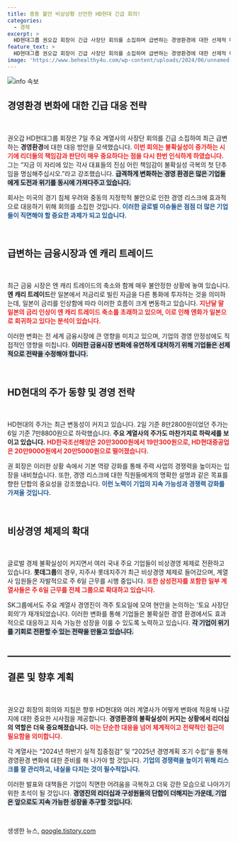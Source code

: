 ```yaml
---
title: 중동 불안 비상상황 선언한 HD현대 긴급 회의!
categories:
  - 경제
excerpt: >
  HD현대그룹 권오갑 회장이 긴급 사장단 회의를 소집하며 급변하는 경영환경에 대한 선제적 대응을 강조했다. 글로벌 금융 불안 속에서 각 계열사는 기본 역량 강화와 공감대 형성을 통해 위기를 극복하겠다는 의지를 밝혔다.
feature_text: >
  HD현대그룹 권오갑 회장이 긴급 사장단 회의를 소집하며 급변하는 경영환경에 대한 선제적 대응을 강조했다. 글로벌 금융 불안 속에서 각 계열사는 기본 역량 강화와 공감대 형성을 통해 위기를 극복하겠다는 의지를 밝혔다.
image: 'https://www.behealthy4u.com/wp-content/uploads/2024/06/unnamed-file.png'
---
```


<p><img src="https://www.behealthy4u.com/wp-content/uploads/2024/06/unnamed-file.png" alt="info 속보" /></p>

<h2 data-ke-size="size26">경영환경 변화에 대한 긴급 대응 전략</h2>

<p data-ke-size="size16">&nbsp;</p>

<p>권오갑 HD현대그룹 회장은 7일 주요 계열사의 사장단 회의를 긴급 소집하여 최근 급변하는 <b>경영환경</b>에 대한 대응 방안을 모색했습니다. <b><span style="color: #ee2323;">이번 회의는 불확실성이 증가하는 시기에 리더들의 책임감과 판단이 매우 중요하다는 점을 다시 한번 인식하게 하였습니다.</span></b> 그는 “지금 이 자리에 있는 각사 대표들의 진심 어린 책임감이 불확실성 극복의 첫 단추임을 명심해주십시오.”라고 강조했습니다. <b><span style="background-color: #21538527;">급격하게 변화하는 경영 환경은 많은 기업들에게 도전과 위기를 동시에 가져다주고 있습니다.</span></b> </p>

<p>회사는 미국의 경기 침체 우려와 중동의 지정학적 불안으로 인한 경영 리스크에 효과적으로 대응하기 위해 회의를 소집한 것입니다. <b><span style="color: #1a5490;">이러한 글로벌 이슈들은 점점 더 많은 기업들이 직면해야 할 중요한 과제가 되고 있습니다.</span></b> </p>

<p data-ke-size="size16">&nbsp;</p>

<h2 data-ke-size="size26">급변하는 금융시장과 엔 캐리 트레이드</h2>

<p data-ke-size="size16">&nbsp;</p>

<p>최근 금융 시장은 엔 캐리 트레이드의 축소와 함께 매우 불안정한 상황에 놓여 있습니다. <b>엔 캐리 트레이드</b>란 일본에서 저금리로 빌린 자금을 다른 통화에 투자하는 것을 의미하는데, 일본이 금리를 인상함에 따라 이러한 흐름이 크게 변동하고 있습니다. <b><span style="color: #ee2323;">지난달 말 일본의 금리 인상이 엔 캐리 트레이드 축소를 초래하고 있으며, 이로 인해 엔화가 일본으로 회귀하고 있다는 분석이 있습니다.</span></b> </p>

<p>이러한 변화는 전 세계 금융시장에 큰 영향을 미치고 있으며, 기업의 경영 안정성에도 직접적인 영향을 미칩니다. <b><span style="background-color: #21538527;">이러한 금융시장 변화에 유연하게 대처하기 위해 기업들은 선제적으로 전략을 수정해야 합니다.</span></b> </p>

<p data-ke-size="size16">&nbsp;</p>

<h2 data-ke-size="size26">HD현대의 주가 동향 및 경영 전략</h2>

<p data-ke-size="size16">&nbsp;</p>

<p>HD현대의 주가는 최근 변동성이 커지고 있습니다. 2일 기준 8만2800원이었던 주가는 6일 기준 7만8800원으로 하락했습니다. <b>주요 계열사의 주가도 마찬가지로 하락세를 보이고 있습니다.</b> <b><span style="color: #ee2323;">HD한국조선해양은 20만3000원에서 19만300원으로, HD현대중공업은 20만9000원에서 20만5000원으로 떨어졌습니다.</span></b> </p>

<p>권 회장은 이러한 상황 속에서 기본 역량 강화를 통해 주력 사업의 경쟁력을 높이자는 입장을 내비쳤습니다. 또한, 경영 리스크에 대한 직원들에게의 명확한 설명과 같은 목표를 향한 단합의 중요성을 강조했습니다. <b><span style="color: #1a5490;">이런 노력이 기업의 지속 가능성과 경쟁력 강화를 가져올 것입니다.</span></b> </p>

<p data-ke-size="size16">&nbsp;</p>

<h2 data-ke-size="size26">비상경영 체제의 확대</h2>

<p data-ke-size="size16">&nbsp;</p>

<p>글로벌 경제 불확실성이 커지면서 여러 국내 주요 기업들이 비상경영 체제로 전환하고 있습니다. <b>롯데그룹</b>의 경우, 지주사 롯데지주가 최근 비상경영 체제로 들어갔으며, 계열사 임원들은 자발적으로 주 6일 근무를 시행 중입니다. <b><span style="color: #ee2323;">또한 삼성전자를 포함한 일부 계열사들은 주 6일 근무를 전체 그룹으로 확대하고 있습니다.</span></b> </p>

<p>SK그룹에서도 주요 계열사 경영진이 격주 토요일에 모여 현안을 논의하는 ‘토요 사장단 회의’가 재개되었습니다. 이러한 변화를 통해 기업들은 불확실한 경영 환경에서도 효과적으로 대응하고 지속 가능한 성장을 이룰 수 있도록 노력하고 있습니다. <b><span style="background-color: #21538527;">각 기업이 위기를 기회로 전환할 수 있는 전략을 만들고 있습니다.</span></b> </p>

<p data-ke-size="size16">&nbsp;</p>

<hr style="border: 1px solid #444;">

<h2 data-ke-size="size26">결론 및 향후 계획</h2>

<p data-ke-size="size16">&nbsp;</p>

<p>권오갑 회장의 회의와 지침은 향후 HD현대와 여러 계열사가 어떻게 변화에 적응해 나갈지에 대한 중요한 시사점을 제공합니다. <b>경영환경의 불확실성이 커지는 상황에서 리더십의 역할은 더욱 중요해졌습니다.</b> <b><span style="color: #ee2323;">이는 단순한 대응을 넘어 체계적이고 전략적인 접근이 필요함을 의미합니다.</span></b> </p>

<p>각 계열사는 “2024년 하반기 실적 집중점검” 및 “2025년 경영계획 조기 수립”을 통해 경영환경 변화에 대한 준비를 해 나가야 할 것입니다. <b><span style="color: #1a5490;">기업의 경쟁력을 높이기 위해 리스크를 잘 관리하고, 내실을 다지는 것이 필수적입니다.</span></b> </p>

<p>이러한 발표와 대책들은 기업이 직면한 어려움을 극복하고 더욱 강한 모습으로 나아가기 위한 초석이 될 것입니다. <b><span style="background-color: #21538527;">경영진의 리더십과 구성원들의 단합이 더해지는 가운데, 기업은 앞으로도 지속 가능한 성장을 추구할 것입니다.</span></b> </p>

<p data-ke-size="size16">&nbsp;</p>
생생한 뉴스, <a href="https://qoogle.tistory.com" rel="dofollow">qoogle.tistory.com</a>


